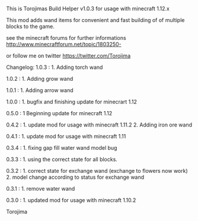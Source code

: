 This is Torojimas Build Helper v1.0.3 for usage with minecraft 1.12.x 

This mod adds wand items for convenient and fast building of of multiple blocks to the game. 

see the minecraft forums for further informations
http://www.minecraftforum.net/topic/1803250-

or follow me on twitter https://twitter.com/Torojima

Changelog:
1.0.3 : 1. Adding torch wand

1.0.2 : 1. Adding grow wand

1.0.1 : 1. Adding arrow wand

1.0.0 : 1. bugfix and finishing update for minecrart 1.12

0.5.0 : 1  Beginning update for minecraft 1.12

0.4.2 : 1. update mod for usage with minecraft 1.11.2
        2. Adding iron ore wand

0.4.1 : 1. update mod for usage with minecraft 1.11

0.3.4 : 1. fixing gap fill water wand model bug

0.3.3 : 1. using the correct state for all blocks.

0.3.2 : 1. correct state for exchange wand (exchange to flowers now work)
        2. model change according to status for exchange wand

0.3.1 : 1. remove water wand

0.3.0 : 1. updated mod for usage with minecraft 1.10.2

Torojima